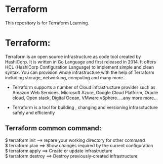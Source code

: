 # Terraform
This repository is for Terraform Learning.
<h1>Terraform:</h1>
Terraform is an open source infrastructure as code tool created by HashiCorp. It is written in Go Language and first released in 2014. It offers HCL (HashiCorp Configuration Language) to implement simple and clean syntax. You can provision whole infrastructure with the help of Terraform including storage, networking, computing and many more...

* Terraform supports a number of Cloud infrastructure provider such as Amazon Web Services, Microsoft Azure, Google Cloud Platform, Oracle cloud, Open stack, Digital Ocean, VMware vSphere.....any more more... 

* Terraform is a tool for building , changing and versioning infrasctucture safely and efficiently
<h2> Terraform common command: </h2> 
	$ terraform init  ==> repare your working directory for other command <br />
	$ terraform plan ==> Show changes required by the current configuration <br />
	$ terraform apply  ==> Create or update infrastructure <br />
  $ terraform destroy  ==> Destroy previously-created infrastructure <br />
